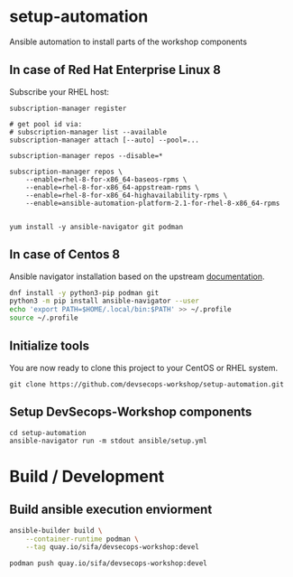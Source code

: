 # setup-automation

Ansible automation to install parts of the workshop components

## In case of Red Hat Enterprise Linux 8

Subscribe your RHEL host:
```
subscription-manager register

# get pool id via:
# subscription-manager list --available
subscription-manager attach [--auto] --pool=...

subscription-manager repos --disable=*

subscription-manager repos \
    --enable=rhel-8-for-x86_64-baseos-rpms \
    --enable=rhel-8-for-x86_64-appstream-rpms \
    --enable=rhel-8-for-x86_64-highavailability-rpms \
    --enable=ansible-automation-platform-2.1-for-rhel-8-x86_64-rpms


yum install -y ansible-navigator git podman

```

## In case of Centos 8

Ansible navigator installation based on the upstream [documentation](https://ansible-navigator.readthedocs.io/en/latest/installation/#install-ansible-navigator).

```bash
dnf install -y python3-pip podman git
python3 -m pip install ansible-navigator --user
echo 'export PATH=$HOME/.local/bin:$PATH' >> ~/.profile
source ~/.profile

```

## Initialize tools

You are now ready to clone this project to your CentOS or RHEL system.

```
git clone https://github.com/devsecops-workshop/setup-automation.git
```

## Setup DevSecops-Workshop components

```
cd setup-automation
ansible-navigator run -m stdout ansible/setup.yml
```

# Build / Development

## Build ansible execution enviorment

```bash
ansible-builder build \
    --container-runtime podman \
    --tag quay.io/sifa/devsecops-workshop:devel

podman push quay.io/sifa/devsecops-workshop:devel
```